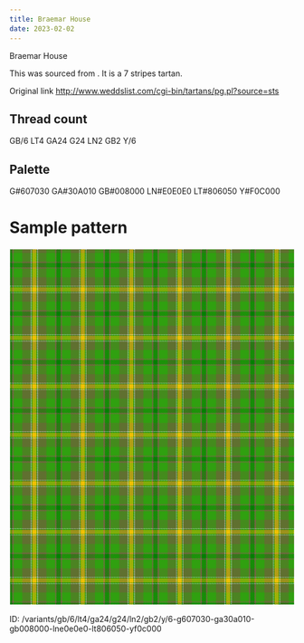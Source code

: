 ```yaml
---
title: Braemar House
date: 2023-02-02
---
```

Braemar House

This was sourced from <no value>.  It is a 7 stripes tartan.

Original link http://www.weddslist.com/cgi-bin/tartans/pg.pl?source=sts

## Thread count
GB/6 LT4 GA24 G24 LN2 GB2 Y/6

## Palette
G#607030 GA#30A010 GB#008000 LN#E0E0E0 LT#806050 Y#F0C000

# Sample pattern

![Tartan detail](tartan.png "GB/6 LT4 GA24 G24 LN2 GB2 Y/6 tartan")

ID: /variants/gb/6/lt4/ga24/g24/ln2/gb2/y/6-g607030-ga30a010-gb008000-lne0e0e0-lt806050-yf0c000